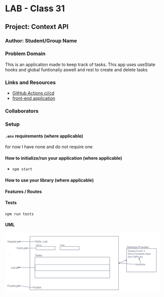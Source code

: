 # LAB - Class 31

## Project: Context API

### Author: Student/Group Name

### Problem Domain  

This is an application made to keep track of tasks. This app uses useState hooks and global funtionaliy aswell and rest to create and delete tasks

### Links and Resources

- [GitHub Actions ci/cd](https://github.com/Emmanuel-Gonzales/todo-app/actions)
- [front-end application](https://codesandbox.io/p/github/Emmanuel-Gonzales/todo-app/main?workspaceId=7d26a6b1-1665-44a2-a043-5e0f3be0a916)

### Collaborators

### Setup

#### `.env` requirements (where applicable)

for now I have none and do not require one


#### How to initialize/run your application (where applicable)

- `npm start`

#### How to use your library (where applicable)

#### Features / Routes

#### Tests

`npm run tests`

#### UML

![UML](/assets/uml-31.png)
